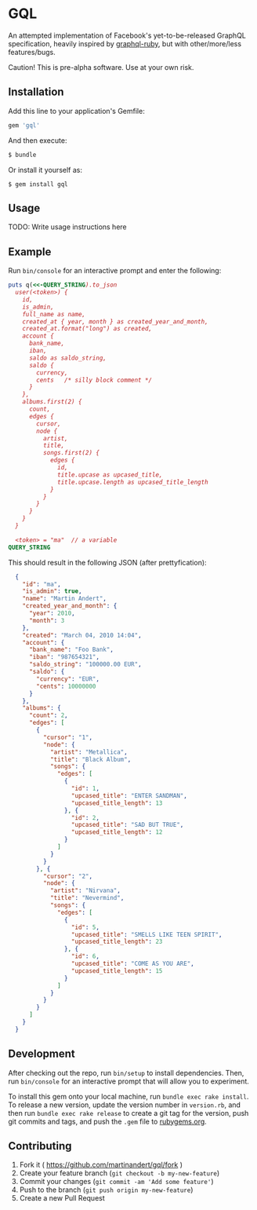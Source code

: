 # GQL

An attempted implementation of Facebook's yet-to-be-released GraphQL specification, heavily inspired by [graphql-ruby](https://github.com/rmosolgo/graphql-ruby), but with other/more/less features/bugs.

Caution! This is pre-alpha software. Use at your own risk.


## Installation

Add this line to your application's Gemfile:

```ruby
gem 'gql'
```

And then execute:

```sh
$ bundle
```

Or install it yourself as:

```
$ gem install gql
```


## Usage

TODO: Write usage instructions here


## Example

Run `bin/console` for an interactive prompt and enter the following:

```ruby
puts q(<<-QUERY_STRING).to_json
  user(<token>) {
    id,
    is_admin,
    full_name as name,
    created_at { year, month } as created_year_and_month,
    created_at.format("long") as created,
    account {
      bank_name,
      iban,
      saldo as saldo_string,
      saldo {
        currency,
        cents   /* silly block comment */
      }
    },
    albums.first(2) {
      count,
      edges {
        cursor,
        node {
          artist,
          title,
          songs.first(2) {
            edges {
              id,
              title.upcase as upcased_title,
              title.upcase.length as upcased_title_length
            }
          }
        }
      }
    }
  }

  <token> = "ma"  // a variable
QUERY_STRING
```

This should result in the following JSON (after prettyfication):

```json
  {
    "id": "ma",
    "is_admin": true,
    "name": "Martin Andert",
    "created_year_and_month": {
      "year": 2010,
      "month": 3
    },
    "created": "March 04, 2010 14:04",
    "account": {
      "bank_name": "Foo Bank",
      "iban": "987654321",
      "saldo_string": "100000.00 EUR",
      "saldo": {
        "currency": "EUR",
        "cents": 10000000
      }
    },
    "albums": {
      "count": 2,
      "edges": [
        {
          "cursor": "1",
          "node": {
            "artist": "Metallica",
            "title": "Black Album",
            "songs": {
              "edges": [
                {
                  "id": 1,
                  "upcased_title": "ENTER SANDMAN",
                  "upcased_title_length": 13
                }, {
                  "id": 2,
                  "upcased_title": "SAD BUT TRUE",
                  "upcased_title_length": 12
                }
              ]
            }
          }
        }, {
          "cursor": "2",
          "node": {
            "artist": "Nirvana",
            "title": "Nevermind",
            "songs": {
              "edges": [
                {
                  "id": 5,
                  "upcased_title": "SMELLS LIKE TEEN SPIRIT",
                  "upcased_title_length": 23
                }, {
                  "id": 6,
                  "upcased_title": "COME AS YOU ARE",
                  "upcased_title_length": 15
                }
              ]
            }
          }
        }
      ]
    }
  }
```


## Development

After checking out the repo, run `bin/setup` to install dependencies. Then, run `bin/console` for an interactive prompt that will allow you to experiment.

To install this gem onto your local machine, run `bundle exec rake install`. To release a new version, update the version number in `version.rb`, and then run `bundle exec rake release` to create a git tag for the version, push git commits and tags, and push the `.gem` file to [rubygems.org](https://rubygems.org).


## Contributing

1. Fork it ( https://github.com/martinandert/gql/fork )
2. Create your feature branch (`git checkout -b my-new-feature`)
3. Commit your changes (`git commit -am 'Add some feature'`)
4. Push to the branch (`git push origin my-new-feature`)
5. Create a new Pull Request
